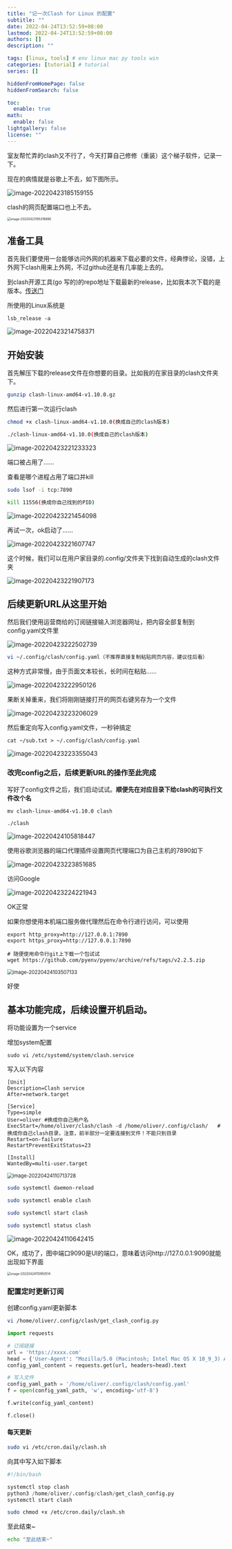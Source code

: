 ```yaml
---
title: "记一次Clash for Linux 的配置"
subtitle: ""
date: 2022-04-24T13:52:59+08:00
lastmod: 2022-04-24T13:52:59+08:00
authors: []
description: ""

tags: [linux, tools] # env linux mac py tools win
categories: [tutorial] # tutorial
series: []

hiddenFromHomePage: false
hiddenFromSearch: false

toc:
  enable: true
math:
  enable: false
lightgallery: false
license: ""
---
```


室友帮忙弄的clash又不行了，今天打算自己修修（重装）这个梯子软件，记录一下。

现在的病情就是谷歌上不去，如下图所示。

![image-20220423185159155](MD_img/image-20220423185159155.png)

clash的网页配置端口也上不去。

<img src="MD_img/image-20220423185318890.png" alt="image-20220423185318890" style="zoom: 50%;" />

## 准备工具

首先我们要使用一台能够访问外网的机器来下载必要的文件，经典悖论，没错，上外网下clash用来上外网，不过github还是有几率能上去的。

到clash开源工具(go 写的)的repo地址下载最新的release，比如我本次下载的是版本。[传送门](https://github.com/Dreamacro/clash)

所使用的Linux系统是

```
lsb_release -a
```

![image-20220423214758371](MD_img/image-20220423214758371.png)

## 开始安装

首先解压下载的release文件在你想要的目录。比如我的在家目录的clash文件夹下。

```bash
gunzip clash-linux-amd64-v1.10.0.gz
```

然后进行第一次运行clash

```bash
chmod +x clash-linux-amd64-v1.10.0(换成自己的clash版本)
```

```bash
./clash-linux-amd64-v1.10.0(换成自己的clash版本)
```



![image-20220423221233323](MD_img/image-20220423221233323.png)

端口被占用了……

查看是哪个进程占用了端口并kill

```bash
sudo lsof -i tcp:7890
```

```bash
kill 11556(换成你自己找到的PID)
```

![image-20220423221454098](MD_img/image-20220423221454098.png)

再试一次，ok启动了……

![image-20220423221607747](MD_img/image-20220423221607747.png)

这个时候，我们可以在用户家目录的.config/文件夹下找到自动生成的clash文件夹

![image-20220423221907173](MD_img/image-20220423221907173.png)

## 后续更新URL从这里开始

然后我们使用运营商给的订阅链接输入浏览器网址，把内容全部复制到config.yaml文件里

![image-20220423222502739](MD_img/image-20220423222502739.png)

```bash
vi ~/.config/clash/config.yaml（不推荐直接复制粘贴网页内容，建议往后看）
```

这种方式非常慢，由于页面文本较长，长时间在粘贴……

![image-20220423222950126](MD_img/image-20220423222950126.png)

果断关掉重来，我们将刚刚链接打开的网页右键另存为一个文件

![image-20220423223206029](MD_img/image-20220423223206029.png)

然后重定向写入config.yaml文件，一秒钟搞定

```
cat ~/sub.txt > ~/.config/clash/config.yaml
```

![image-20220423223355043](MD_img/image-20220423223355043.png)

### 改完config之后，后续更新URL的操作至此完成

写好了config文件之后，我们启动试试。**顺便先在对应目录下给clash的可执行文件改个名**

```
mv clash-linux-amd64-v1.10.0 clash

./clash
```



![image-20220424105818447](MD_img/image-20220424105818447.png)

使用谷歌浏览器的端口代理插件设置网页代理端口为自己主机的7890如下

![image-20220423223851685](MD_img/image-20220423223851685.png)



访问Google

![image-20220423224221943](MD_img/image-20220423224221943.png)

OK正常

如果你想使用本机端口服务做代理然后在命令行进行访问，可以使用

```
export http_proxy=http://127.0.0.1:7890
export https_proxy=http://127.0.0.1:7890
```

```ba
# 随便使用命令行git上下载一个包试试
wget https://github.com/pyenv/pyenv/archive/refs/tags/v2.2.5.zip
```



<img src="MD_img/image-20220424103507133.png" alt="image-20220424103507133" style="zoom:80%;" />

好使

## 基本功能完成，后续设置开机启动。

将功能设置为一个service

增加system配置

```ba
sudo vi /etc/systemd/system/clash.service

```

写入以下内容

```ba
[Unit]
Description=Clash service
After=network.target

[Service]
Type=simple
User=oliver #换成你自己用户名
ExecStart=/home/oliver/clash/clash -d /home/oliver/.config/clash/   #换成你自己clash目录，注意，前半部分一定要连接到文件！不能只到目录
Restart=on-failure
RestartPreventExitStatus=23

[Install]
WantedBy=multi-user.target
```

<img src="MD_img/image-20220424110713728.png" alt="image-20220424110713728" style="zoom:80%;" />

```bash
sudo systemctl daemon-reload
```

```bash
sudo systemctl enable clash
```

```bash
sudo systemctl start clash
```

```bash
sudo systemctl status clash
```



![image-20220424110642415](MD_img/image-20220424110642415.png)

OK，成功了，图中端口9090是UI的端口，意味着访问http://127.0.0.1:9090就能出现如下界面

<img src="MD_img/image-20220424110950514.png" alt="image-20220424110950514" style="zoom:50%;" />

### 配置定时更新订阅

创建config.yaml更新脚本

```bash
vi /home/oliver/.config/clash/get_clash_config.py
```

```python
import requests

# 订阅链接
url = 'https://xxxx.com'
head = {'User-Agent': "Mozilla/5.0 (Macintosh; Intel Mac OS X 10_9_3) AppleWebKit/537.75.14 (KHTML, like Gecko) Version/7.0.3 Safari/7046A194A"}
config_yaml_content = requests.get(url, headers=head).text

# 写入文件
config_yaml_path = '/home/oliver/.config/clash/config.yaml'
f = open(config_yaml_path, 'w', encoding='utf-8')

f.write(config_yaml_content)

f.close()
```



#### 每天更新

```bash
sudo vi /etc/cron.daily/clash.sh
```

向其中写入如下脚本

```python
#!/bin/bash

systemctl stop clash
python3 /home/oliver/.config/clash/get_clash_config.py
systemctl start clash

```

```bash
sudo chmod +x /etc/cron.daily/clash.sh
```



至此结束~

```bash
echo "至此结束~"
```





